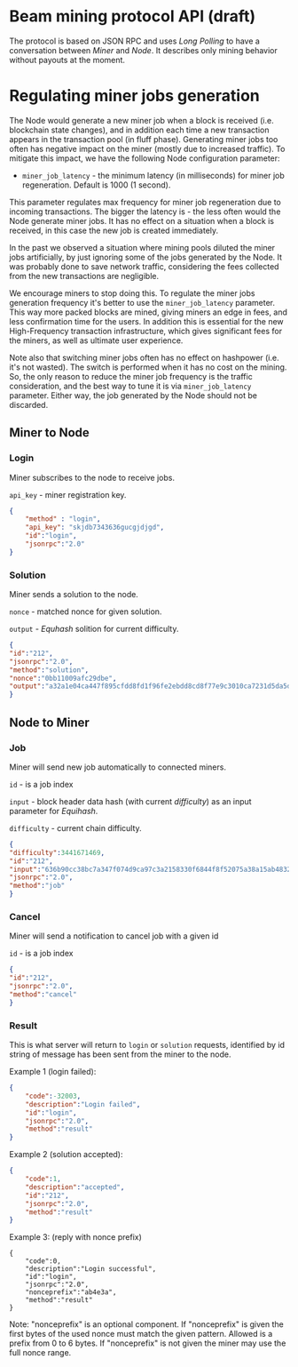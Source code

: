 # Beam mining protocol API (draft)

The protocol is based on JSON RPC and uses *Long Polling* to have a conversation between *Miner* and *Node*. It describes only mining behavior without payouts at the moment.

# Regulating miner jobs generation

The Node would generate a new miner job when a block is received (i.e. blockchain state changes), and in addition each time a new transaction appears in the transaction pool (in fluff phase). Generating miner jobs too often has negative impact on the miner (mostly due to increased traffic). To mitigate this impact, we have the following Node configuration parameter:
* `miner_job_latency` - the minimum latency (in milliseconds) for miner job regeneration. Default is 1000 (1 second).

This parameter regulates max frequency for miner job regeneration due to incoming transactions. The bigger the latency is - the less often would the Node generate miner jobs. It has no effect on a situation when a block is received, in this case the new job is created immediately.

In the past we observed a situation where mining pools diluted the miner jobs artificially, by just ignoring some of the jobs generated by the Node. It was probably done to save network traffic, considering the fees collected from the new transactions are negligible.

We encourage miners to stop doing this. To regulate the miner jobs generation frequency it's better to use the `miner_job_latency` parameter. This way more packed blocks are mined, giving miners an edge in fees, and less confirmation time for the users.
In addition this is essential for the new High-Frequency transaction infrastructure, which gives significant fees for the miners, as well as ultimate user experience.

Note also that switching miner jobs often has no effect on hashpower (i.e. it's not wasted). The switch is performed when it has no cost on the mining.
So, the only reason to reduce the miner job frequency is the traffic consideration, and the best way to tune it is via `miner_job_latency` parameter. Either way, the job generated by the Node should not be discarded.


## Miner to Node

### Login
Miner subscribes to the node to receive jobs.

`api_key` - miner registration key.

``` json
{
    "method" : "login", 
    "api_key": "skjdb7343636gucgjdjgd",
    "id":"login",
    "jsonrpc":"2.0" 
}
```


### Solution
Miner sends a solution to the node.

`nonce` - matched nonce for given solution.

`output` - *Equhash* solition for current difficulty.

``` json
{
"id":"212",
"jsonrpc":"2.0",
"method":"solution",
"nonce":"0bb11009afc29dbe",
"output":"a32a1e04ca447f895cfdd8fd1f96fe2ebdd8cd8f77e9c3010ca7231d5da5d0b0cee7ee857981389070eec196bfb4bd15439ef27dd370c4c763bdbad66d066f7cb2f06318e1a0c68c9f5aa8fe8112c479d9a227759d0f864136f265e9ffd3b276b9ba2243"
}
```

## Node to Miner

### Job
Miner will send new job automatically to connected miners.

`id` - is a job index

`input` - block header data hash (with current *difficulty*) as an input parameter for *Equihash*.

`difficulty` - current chain difficulty.

``` json
{ 
"difficulty":3441671469,
"id":"212",
"input":"636b90cc38bc7a347f074d9ca97c3a2158330f6844f8f52075a38a15ab483223",
"jsonrpc":"2.0",
"method":"job"
}
```

### Cancel
Miner will send a notification to cancel job with a given id

`id` - is a job index

``` json
{ 
"id":"212",
"jsonrpc":"2.0",
"method":"cancel"
}
```

### Result

This is what server will return to `login` or `solution` requests, identified by id string of message has been sent from the miner to the node.

Example 1 (login failed):

``` json
{
    "code":-32003,
    "description":"Login failed",
    "id":"login",
    "jsonrpc":"2.0",
    "method":"result"
}
```
Example 2 (solution accepted):

``` json
{
    "code":1,
    "description":"accepted",
    "id":"212",
    "jsonrpc":"2.0",
    "method":"result"
}
```

Example 3: (reply with nonce prefix)

```
{
    "code":0,
    "description":"Login successful",
    "id":"login",
    "jsonrpc":"2.0",
    "nonceprefix":"ab4e3a",
    "method":"result"
}
```
Note: "nonceprefix" is an optional component. 
If "nonceprefix" is given the first bytes of the used nonce must match the given pattern. Allowed is a prefix from 0 to 6 bytes. If "nonceprefix" is not given the miner may use the full nonce range.


